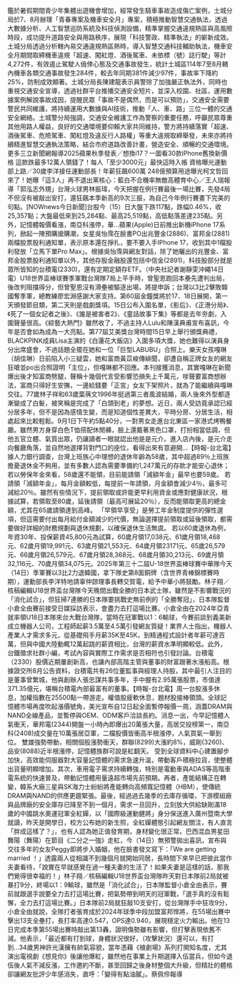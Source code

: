 鑑於暑假期間青少年集體出遊機會增加，經常發生騎車事故造成傷亡案例，土城分局於7、8月辦理「青春專案及機車安全月」專案，積極推動智慧交通執法，透過大數據分析、人工智慧巡防系統及科技偵測設備，精準掌握交通違規熱區與高風險時段，成功提升道路安全與用路秩序，展現「科技警政、精準執法」的嶄新成效。土城分局透過分析轄內易交通違規熱區熱時，導入智慧交通科技輔助執法，機車安全月期間取締機車違規「超速、闖紅燈、酒後駕車、未依標（號）誌行駛」等計4,272件，有效遏止駕駛人僥倖心態及交通事故發生，統計土城區114年7至8月轄內機車各類交通事故發生284件，較去年同期381件減少97件，事故率下降約25%，防制成效顯著。土城分局長陳建龍表示員警除了加強嚴正執法外，同時也重視交通安全宣導，透過社群平台推播交通安全短片，並深入校園、社區，運用數據案例解說事故成因，提醒民眾「事故不是偶然，而是可以預防」，交通安全需要警民共同維護，將持續運用大數據與AI技術，推動「人、車、路」三位一體的交通安全網絡。土城警分局強調，交通安全維護工作為警察的重要任務，呼籲民眾尊重其他用路人權益，良好的交通環境要仰賴大家共同維持，警方將持續落實「超速、酒後駕車、危險駕車、闖紅燈及違反行人路權」等重大違規取締舉發，未來亦將持續精進智慧交通執法策略，結合市府道路改善計畫，營造安全、順暢的交通環境。更多三立新聞網報導2025蘋果秋季發表／想換i17？一圖看30款iPhone舊換新價格 這款跌最多12萬人領錢了！每人「至少3000元」最快這時入帳 資格曝光運動部上路／30歲李洋接任運動部長！年薪狂飆600萬 248億預算用途曝光柯文哲回來了！她曝「這3人」再不退出黨核心：藍白不合機率無敵高體育中心／王人瑞報導「郭泓志外甥」台灣火球男林振瑋，今天把握在例行賽最後一場比賽，先發4局不但沒有被敲出安打，還狂飆本季新高的9次三振，為自己今年例行賽畫下完美的句點。[NOWnews今日新聞]台股今（15）日大盤下跌117點，跌幅0.46%，收25,357點；大盤最低來到25,284點、最高25,519點，高低點落差達235點。另外，記憶體報價看漲，南亞科漲停，華...蘋果(Apple)日前推出新機iPhone 17系列，掀起一陣預購搶購潮，女星吳怡霈在臉書PO出兆豐金(2886)、富邦金(2881)兩檔股票股利通知單，表示原本還在掙扎，要不要入手IPhone 17，收到其中1檔股利發放「立馬下單Pro Max」。根據吳怡霈與網友對話，除了她曬出的兆豐金、富邦金股票股利通知單以外，其他存股金融股還包括中信金(2891)，科技股部分就是眾所皆知的台積電(2330)，還有定期定額存ETF。（中央社記者謝靜雯沖繩14日電）U18世界盃棒球賽季軍戰台灣隊7局上平手時，曾聖恩跑回本壘先遭判出局，後改判阻擋得分，但曾聖恩沒有滑壘被驅逐出場，將提申訴；台灣以3比2擊敗韓國奪季軍，總教練廖宏淵感謝大家支持。第60屆金鐘獎將於17、18日展開，第一天頒發節目類，第二天則是戲劇獎項。15日公布入圍名單，《影后》、《正港分局》、《死了一個女記者之後》、《誰是被害者2》、《童話故事下集》等都是去年夯劇，入圍聲量很高。《綜藝大熱門》雖然收了，不過主持人Lulu和陳漢典甫宣布喜訊，今年是否會如為成為一大亮點。第77屆艾美獎台灣時間15日早上舉行頒獎典禮，BLACKPINK成員Lisa主演的《白蓮花大飯店》入圍多項大獎，她也難得以演員身分出席盛會，不過話題全擺在她和一位「巨型LABUBU」合照上。樂天女孩嘎琳（胡佳琳）日前陷入小三疑雲，她和富商黃苡峻傳緋聞，卻遭自稱正牌女友的網友狂嗆並po出合照證明「主位」，但嘎琳都不回應。本刊接獲消息，其實嘎琳在新聞爆出後才知富商劈腿，聲稱十幾個代言受影響恐損失上千萬元，嗲聲要富商想辦法，富商只得好生安撫，一邊給錢要「正宮」女友下架照片，就為了能繼續與嘎琳交往。77歲林子祥和63歲葉蒨文1996年挺過第三者風波結婚，兩人後來外型都逐漸變成了白髮，被笑稱是完成了「白頭到老」的夢想。近日，兩人受訪竟承認已經分居多年，但不是因為感情生變，而是知道個性差異大，平時分房、分居生活，相處起來比較輕鬆。9月1日下午約5點40分，一對男女走進台北東區一家港式烤鴨餐廳。雖然男方身穿白色T恤搭配休閒褲，臉上還戴著黑色口罩，打扮相當低調，但他五官立體、氣質出眾，仍讓讀者一眼就認出他是是元介。進入店內後，是元介走向餐廳角落，並自然地選擇背對門口的座位，看得出來有意避開...【時報-台北電】據人力銀行調查，台灣上班族心中理想的退休年齡為58歲，其中超過89％上班族擔憂退休金不夠用，並有多數人認為需要準備約1,247萬元的存款才能安心退休；若以勞保年金來看，58歲還不能領，目前能請領「減額年金」最早也要59歲。 若請領「減額年金」，每月金額較低，每提前一年請領，月金額會減少4％，最多可減給20％。雖然有些情況下，提前領取或許能更早利用資金或應對健康狀況，根據試算，若領取至80歲，延後請領（最高可展延20％），反而能領取更高的總金額，尤其在65歲請領達到高峰。 「早領早享受」是勞工年金制度提供的彈性選項，但這需要付出每月給付金額減少的代價，無論選擇提前領取或延後領取，都需要做好詳細的財務規劃與退休規劃，以確保退休生活無虞。 若以60歲退休為例，年資30年、投保薪資45,800元為試算，60歲月領17,038元、61歲月領18,468元、62歲月領19,991元、63歲月領21,553元、64歲月領23171元、65歲26,579元、66歲月領26,579元、67歲月領28,368元、68歲月領30,213元、69歲月領32,116元、70歲月領34,075元。2025年第三十二屆U-18世界盃棒球賽中華隊今天（14日）季軍賽以3比2力退韓國，拿下隊史第8面銅牌（含世界青棒錦標賽時期），運動部長李洋特地請辜仲諒理事長轉交賀電，給予中華小將鼓勵。林子翔／核稿編輯U18世界盃台灣隊今天晚間出戰全勝的日本武士隊，雖然是不影響戰況的「消化試合」，但狂掃7連勝的日本隊要挑戰史無前例的「全勝奪冠」，日本隊監督小倉全由賽前接受日媒採訪表示，會盡力去打這場比賽。小倉全由在2024年亞青就率領U18日本隊來台大戰台灣隊，當時在冠軍戰以1：6輸球，今賽前談到義美新成立機器人公司，工程師起薪3.5萬至4.5萬引發網友質疑！業界人士指出，機器人產業人才需求多元，從基礎飛手月薪35K至45K，到精通程式設計者年薪可達百萬，但與中國大陸動輒12萬起跳的薪資相比，台灣的薪資水準明顯較低。此外，台鐵徵求社群小編，考試內容與實際工作需求是否相符也引發討論。台積電（2330）股價近期屢創新高，也讓內部高階主管與董事的財富跟著水漲船高。根據證交所8月公告資料，台積電共有26位董監事與經理人持股，其中最引人注目的是董事曾繁城，他與創辦人張忠謀共事多年，手中握有2.95萬張股票，市值達371.35億元，堪稱台積電內部最富有的董事。【時報-台北電】周一台股漲多休息，加權指數在25500點一帶游走。權值股疲軟休息，題材股接棒領頭。全球記憶體市場再度吹起漲價號角，美光宣布自12日起全面暫停報價一周，涵蓋DRAM與NAND全線產品，並暫停與OEM、ODM客戶洽談長約。消息一出，今早記憶體人氣衝天，華邦電(2344)開盤一小時內即爆出20萬張大量，高居交投榜第一，南亞科(2408)成交量在10萬張居亞軍，二檔股價皆衝高半根漲停，人氣買氣一舉到位。 雙雄強勢帶動，相關個股漲勢衝天，群聯(8299)大漲約8%，威剛(3260)、品安(8088)近半根漲停，記憶體族群可說是紅翻天。 受到全球資料中心建置腳步加快，高效能伺服器對大容量記憶體的需求急速升溫，帶動客戶積極拉貨，使整體出貨量明顯增加。其次，車用電子需求持續轉強，特別是電動車與ADAS等高階車電系統的快速普及，帶動記憶體用量遠超市場先前預期。再者，產能結構正在轉變，韓系大廠三星與SK海力士紛紛將產能轉向高頻寬記憶體（HBM），使傳統DRAM與NAND的供應更趨緊張。最後，經過過去幾季的去庫存循環，下游模組廠與品牌廠的安全庫存已降至不到一個月，需求一旦回升，立刻放大供給缺剛滿18歲的中國跳水奧運冠軍全紅嬋，以「國際級運動健將」身分保送進入廣州暨南大學就讀，昨天是開學日，校方公布她的新生照，全紅嬋體態引起網友關注，有人直言「胖成這樣了？」，也有人認為她正值發育期，身材變化很正常。巴西混血男星田舞陽（舞陽）在節目《二分之一強》走紅，今（14日）無預警拋出喜訊，宣布與交往多年的女友Peggy即將步入婚姻，他在臉書發文寫下：「We are getting married ！」透露兩人從相識不到幾個月就開始同居，長時間下來早已把彼此當作夫妻看待，「說實在早就感覺在過一種夫妻的生活了！如果夫妻是這樣的話，那我們覺得很幸福的！」林子翔／核稿編輯U18世界盃台灣隊昨天對日本隊前2局就被暴打9分，終場以1：9輸球，雖然是「消化試合」，日本隊監督小倉全由表示，賽前就跟選手說要全力去打這場比賽，把氣勢帶到明天的冠軍戰，「選手真的沒有鬆懈，全力去打這場比賽。」日本隊前2局就狂敲10支安打，從台灣隊手中狂攻9分，小倉全由就說，全隊打者張育成於2024年球季中段加盟富邦悍將，在55場出賽中擊出13支全壘打，長打率高達0.547，OPS達0.940，展現穩定火力輸出。他在13日完成本季第55場出賽時敲出第13轟，證明傷勢雖有影響，但打擊表現依舊不減。他表示，「最近都有打到球，身體狀況很好，（攻擊狀況）還可以，有打到...34歲男神許光漢擁有帥氣容貌，當年憑藉《植劇場》系列打開知名度，尤其演出電視劇《想見你》後讓他爆紅，雖然他在事業上升期選擇入伍當兵，但如今退伍後人氣不減反漲，工作邀約不斷，甚至回歸之後身材整個大升級，但精壯的體格卻讓網友批評少年感消失，直呼：「變得有點油膩」。蔡佩伶報導